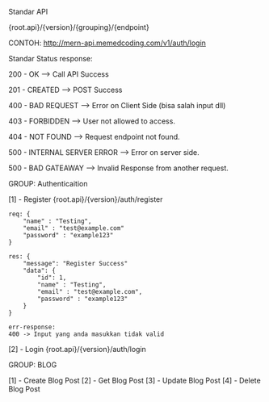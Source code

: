 Standar API

{root.api}/{version}/{grouping}/{endpoint}

CONTOH:
http://mern-api.memedcoding.com/v1/auth/login

Standar Status response:

200 - OK                        --> Call API Success

201 - CREATED                   --> POST Success

400 - BAD REQUEST               --> Error on Client Side (bisa salah input dll)

403 - FORBIDDEN                 --> User not allowed to access.

404 - NOT FOUND                 --> Request endpoint not found.

500 - INTERNAL SERVER ERROR     --> Error on server side.

500 - BAD GATEAWAY              --> Invalid Response from another request.


GROUP: Authenticaition

[1] - Register
    {root.api}/{version}/auth/register

    req: {
        "name" : "Testing",
        "email" : "test@example.com"
        "password" : "example123"
    }

    res: {
        "message": "Register Success"
        "data": {
            "id": 1,
            "name" : "Testing",
            "email" : "test@example.com",
            "password" : "example123"
        }
    }

    err-response:
    400 -> Input yang anda masukkan tidak valid

[2] - Login
    {root.api}/{version}/auth/login


GROUP: BLOG

[1] - Create Blog Post
[2] - Get Blog Post
[3] - Update Blog Post
[4] - Delete Blog Post